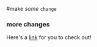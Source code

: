 #make *some* ```change```
### **more** changes
Here's a [link](http://google.com) for you to check out!